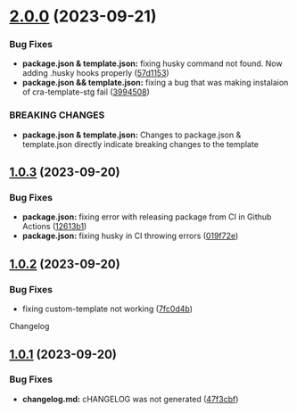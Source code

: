 # [2.0.0](https://github.com/NoHop3/cra-template-stg/compare/v1.0.3...v2.0.0) (2023-09-21)


### Bug Fixes

* **package.json & template.json:** fixing husky command not found. Now adding .husky hooks properly ([57d1153](https://github.com/NoHop3/cra-template-stg/commit/57d11538b011d19b96bd2e6386395cfafca99fb6))
* **package.json && template.json:** fixing a bug that was making instalaion of cra-template-stg fail ([3994508](https://github.com/NoHop3/cra-template-stg/commit/3994508dc993920fcbc95f45ea228656395a461d))


### BREAKING CHANGES

* **package.json & template.json:** Changes to package.json & template.json directly indicate breaking changes to the
template

## [1.0.3](https://github.com/NoHop3/cra-template-stg/compare/v1.0.2...v1.0.3) (2023-09-20)


### Bug Fixes

* **package.json:** fixing error with releasing package from CI in Github Actions ([12613b1](https://github.com/NoHop3/cra-template-stg/commit/12613b12e2167b4ec2338031c75ee0ea480dfea7))
* **package.json:** fixing husky in CI throwing errors ([019f72e](https://github.com/NoHop3/cra-template-stg/commit/019f72e7b68293d2207c503249152186b2b38e7b))

## [1.0.2](https://github.com/NoHop3/cra-template-stg/compare/v1.0.1...v1.0.2) (2023-09-20)


### Bug Fixes

* fixing custom-template not working ([7fc0d4b](https://github.com/NoHop3/cra-template-stg/commit/7fc0d4bf5e2dfdf05faf4040b9d573d5c2d0f379))

Changelog

## [1.0.1](https://github.com/NoHop3/cra-template-stg/compare/v1.0.0...v1.0.1) (2023-09-20)


### Bug Fixes

* **changelog.md:** cHANGELOG was not generated ([47f3cbf](https://github.com/NoHop3/cra-template-stg/commit/47f3cbf9b32db594a3f151781b40f00f0792903a))
